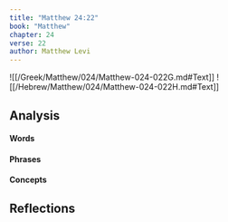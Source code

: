 ```yaml
---
title: "Matthew 24:22"
book: "Matthew"
chapter: 24
verse: 22
author: Matthew Levi
---
```

![[/Greek/Matthew/024/Matthew-024-022G.md#Text]]
![[/Hebrew/Matthew/024/Matthew-024-022H.md#Text]]

## Analysis

#### Words

#### Phrases

#### Concepts

## Reflections
